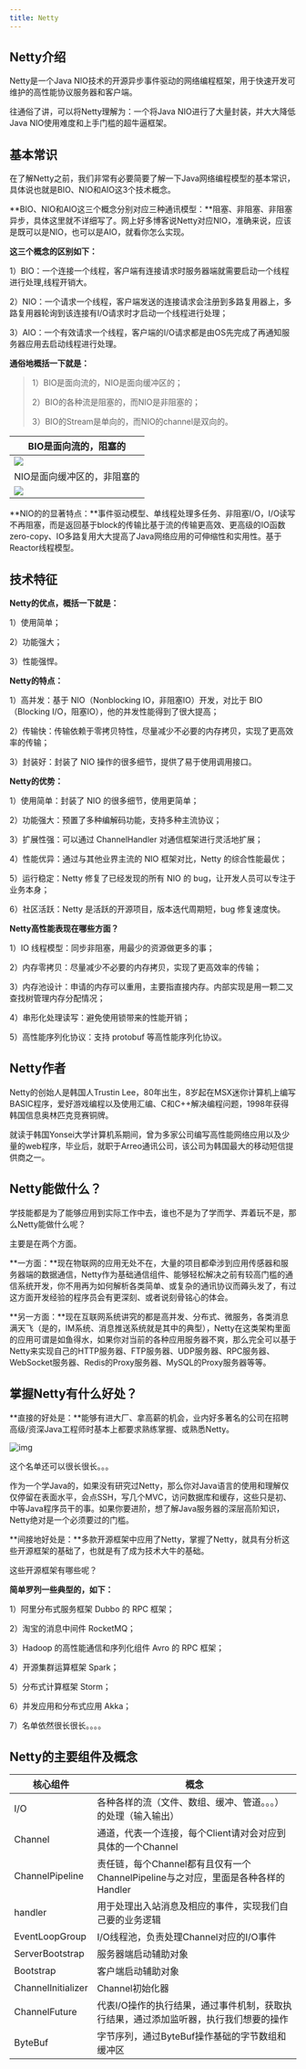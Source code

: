 ```yaml
---
title: Netty
---
```




## Netty介绍

Netty是一个Java NIO技术的开源异步事件驱动的网络编程框架，用于快速开发可维护的高性能协议服务器和客户端。

往通俗了讲，可以将Netty理解为：一个将Java NIO进行了大量封装，并大大降低Java NIO使用难度和上手门槛的超牛逼框架。



## 基本常识

在了解Netty之前，我们非常有必要简要了解一下Java网络编程模型的基本常识，具体说也就是BIO、NIO和AIO这3个技术概念。

**BIO、NIO和AIO这三个概念分别对应三种通讯模型：**阻塞、非阻塞、非阻塞异步，具体这里就不详细写了。网上好多博客说Netty对应NIO，准确来说，应该是既可以是NIO，也可以是AIO，就看你怎么实现。

**这三个概念的区别如下：**

1）BIO：一个连接一个线程，客户端有连接请求时服务器端就需要启动一个线程进行处理,线程开销大。

2）NIO：一个请求一个线程，客户端发送的连接请求会注册到多路复用器上，多路复用器轮询到该连接有I/O请求时才启动一个线程进行处理；

3）AIO：一个有效请求一个线程，客户端的I/O请求都是由OS先完成了再通知服务器应用去启动线程进行处理。

**通俗地概括一下就是：**

> 1）BIO是面向流的，NIO是面向缓冲区的；
>
> 2）BIO的各种流是阻塞的，而NIO是非阻塞的；
>
> 3）BIO的Stream是单向的，而NIO的channel是双向的。

| BIO是面向流的，阻塞的                                        |
| ------------------------------------------------------------ |
| ![](https://qfedu-1254123199.cos.ap-nanjing.myqcloud.com/img/202206151002591.jpeg) |
| NIO是面向缓冲区的，非阻塞的                                  |
| ![](https://qfedu-1254123199.cos.ap-nanjing.myqcloud.com/img/202206151002313.jpeg) |



**NIO的的显著特点：**事件驱动模型、单线程处理多任务、非阻塞I/O，I/O读写不再阻塞，而是返回基于block的传输比基于流的传输更高效、更高级的IO函数zero-copy、IO多路复用大大提高了Java网络应用的可伸缩性和实用性。基于Reactor线程模型。



## 技术特征

**Netty的优点，概括一下就是：**

1）使用简单；

2）功能强大；

3）性能强悍。

**Netty的特点：**

1）高并发：基于 NIO（Nonblocking IO，非阻塞IO）开发，对比于 BIO（Blocking I/O，阻塞IO），他的并发性能得到了很大提高；

2）传输快：传输依赖于零拷贝特性，尽量减少不必要的内存拷贝，实现了更高效率的传输；

3）封装好：封装了 NIO 操作的很多细节，提供了易于使用调用接口。

**Netty的优势：**

1）使用简单：封装了 NIO 的很多细节，使用更简单；

2）功能强大：预置了多种编解码功能，支持多种主流协议；

3）扩展性强：可以通过 ChannelHandler 对通信框架进行灵活地扩展；

4）性能优异：通过与其他业界主流的 NIO 框架对比，Netty 的综合性能最优；

5）运行稳定：Netty 修复了已经发现的所有 NIO 的 bug，让开发人员可以专注于业务本身；

6）社区活跃：Netty 是活跃的开源项目，版本迭代周期短，bug 修复速度快。

**Netty高性能表现在哪些方面？**

1）IO 线程模型：同步非阻塞，用最少的资源做更多的事；

2）内存零拷贝：尽量减少不必要的内存拷贝，实现了更高效率的传输；

3）内存池设计：申请的内存可以重用，主要指直接内存。内部实现是用一颗二叉查找树管理内存分配情况；

4）串形化处理读写：避免使用锁带来的性能开销；

5）高性能序列化协议：支持 protobuf 等高性能序列化协议。



## Netty作者

Netty的创始人是韩国人Trustin Lee，80年出生，8岁起在MSX迷你计算机上编写BASIC程序，爱好游戏编程以及使用汇编、C和C++解决编程问题，1998年获得韩国信息奥林匹克竞赛铜牌。

就读于韩国Yonsei大学计算机系期间，曾为多家公司编写高性能网络应用以及少量的web程序，毕业后，就职于Arreo通讯公司，该公司为韩国最大的移动短信提供商之一。



## Netty能做什么？

学技能都是为了能够应用到实际工作中去，谁也不是为了学而学、弄着玩不是，那么Netty能做什么呢？

主要是在两个方面。

**一方面：**现在物联网的应用无处不在，大量的项目都牵涉到应用传感器和服务器端的数据通信，Netty作为基础通信组件、能够轻松解决之前有较高门槛的通信系统开发，你不用再为如何解析各类简单、或复杂的通讯协议而薅头发了，有过这方面开发经验的程序员会有更深刻、或者说刻骨铭心的体会。

**另一方面：**现在互联网系统讲究的都是高并发、分布式、微服务，各类消息满天飞（是的，IM系统、消息推送系统就是其中的典型），Netty在这类架构里面的应用可谓是如鱼得水，如果你对当前的各种应用服务器不爽，那么完全可以基于Netty来实现自己的HTTP服务器、FTP服务器、UDP服务器、RPC服务器、WebSocket服务器、Redis的Proxy服务器、MySQL的Proxy服务器等等。



## 掌握Netty有什么好处？

**直接的好处是：**能够有进大厂、拿高薪的机会，业内好多著名的公司在招聘高级/资深Java工程师时基本上都要求熟练掌握、或熟悉Netty。

![img](https://qfedu-1254123199.cos.ap-nanjing.myqcloud.com/img/202206150010848.png)



这个名单还可以很长很长。。。

作为一个学Java的，如果没有研究过Netty，那么你对Java语言的使用和理解仅仅停留在表面水平，会点SSH，写几个MVC，访问数据库和缓存，这些只是初、中等Java程序员干的事。如果你要进阶，想了解Java服务器的深层高阶知识，Netty绝对是一个必须要过的门槛。

**间接地好处是：**多款开源框架中应用了Netty，掌握了Netty，就具有分析这些开源框架的基础了，也就是有了成为技术大牛的基础。

这些开源框架有哪些呢？

**简单罗列一些典型的，如下：**

1）阿里分布式服务框架 Dubbo 的 RPC 框架；

2）淘宝的消息中间件 RocketMQ；

3）Hadoop 的高性能通信和序列化组件 Avro 的 RPC 框架；

4）开源集群运算框架 Spark；

5）分布式计算框架 Storm；

6）并发应用和分布式应用 Akka；

7）名单依然很长很长。。。。



## Netty的主要组件及概念

| 核心组件           | 概念                                                         |
| ------------------ | ------------------------------------------------------------ |
| I/O                | 各种各样的流（文件、数组、缓冲、管道。。。）的处理（输入输出） |
| Channel            | 通道，代表一个连接，每个Client请对会对应到具体的一个Channel  |
| ChannelPipeline    | 责任链，每个Channel都有且仅有一个ChannelPipeline与之对应，里面是各种各样的Handler |
| handler            | 用于处理出入站消息及相应的事件，实现我们自己要的业务逻辑     |
| EventLoopGroup     | I/O线程池，负责处理Channel对应的I/O事件                      |
| ServerBootstrap    | 服务器端启动辅助对象                                         |
| Bootstrap          | 客户端启动辅助对象                                           |
| ChannelInitializer | Channel初始化器                                              |
| ChannelFuture      | 代表I/O操作的执行结果，通过事件机制，获取执行结果，通过添加监听器，执行我们想要的操作 |
| ByteBuf            | 字节序列，通过ByteBuf操作基础的字节数组和缓冲区              |

